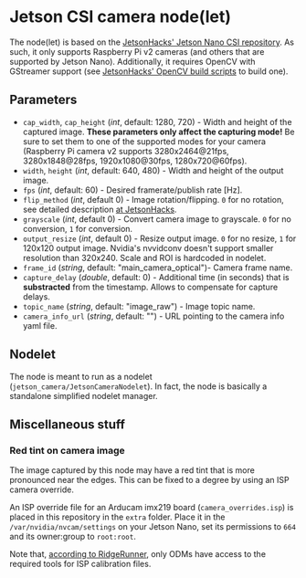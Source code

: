 # Jetson CSI camera node(let)

The node(let) is based on the [JetsonHacks' Jetson Nano CSI repository](https://github.com/JetsonHacksNano/CSI-Camera). As such, it only supports Raspberry Pi v2 cameras (and others that are supported by Jetson Nano). Additionally, it requires OpenCV with GStreamer support (see [JetsonHacks' OpenCV build scripts](https://github.com/JetsonHacksNano/buildOpenCV) to build one).

## Parameters

* `cap_width`, `cap_height` (*int*, default: 1280, 720) - Width and height of the captured image. **These parameters only affect the capturing mode!** Be sure to set them to one of the supported modes for your camera (Raspberry Pi camera v2 supports 3280x2464@21fps, 3280x1848@28fps, 1920x1080@30fps, 1280x720@60fps).
* `width`, `height` (*int*, default: 640, 480) - Width and height of the output image.
* `fps` (*int*, default: 60) - Desired framerate/publish rate [Hz].
* `flip_method` (*int*, default 0) - Image rotation/flipping. `0` for no rotation, see detailed description [at JetsonHacks](https://github.com/JetsonHacksNano/CSI-Camera#gstreamer-parameter).
* `grayscale` (*int*, default 0) - Convert camera image to grayscale. `0` for no conversion, `1` for conversion.
* `output_resize` (*int*, default 0) - Resize output image. `0` for no resize, `1` for 120x120 output image. Nvidia's nvvidconv doesn't support smaller resolution than 320x240. Scale and ROI is hardcoded in nodelet.
* `frame_id` (*string*, default: "main_camera_optical")- Camera frame name.
* `capture_delay` (*double*, default: 0) - Additional time (in seconds) that is **substracted** from the timestamp. Allows to compensate for capture delays.
* `topic_name` (*string*, default: "image_raw") - Image topic name.
* `camera_info_url` (*string*, default: "") - URL pointing to the camera info yaml file.

## Nodelet

The node is meant to run as a nodelet (`jetson_camera/JetsonCameraNodelet`). In fact, the node is basically a standalone simplified nodelet manager.

## Miscellaneous stuff

### Red tint on camera image

The image captured by this node may have a red tint that is more pronounced near the edges. This can be fixed to a degree by using an ISP camera override.

An ISP override file for an Arducam imx219 board (`camera_overrides.isp`) is placed in this repository in the `extra` folder. Place it in the `/var/nvidia/nvcam/settings` on your Jetson Nano, set its permissions to `664` and its owner:group to `root:root`.

Note that, [according to RidgeRunner](https://developer.ridgerun.com/wiki/index.php?title=JetsonTX2/V4L2_driver_support/V4L2_drivers_available_for_Jetson_SoCs#ISP_calibration), only ODMs have access to the required tools for ISP calibration files.
